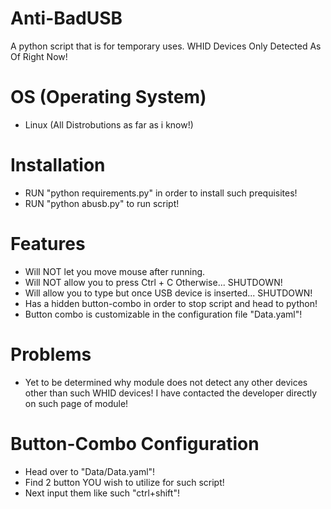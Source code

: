 # Anti-BadUSB
A python script that is for temporary uses. WHID Devices Only Detected As Of Right Now!

# OS (Operating System)
* Linux (All Distrobutions as far as i know!)

# Installation
* RUN "python requirements.py" in order to install such prequisites!
* RUN "python abusb.py" to run script!

# Features
* Will NOT let you move mouse after running.
* Will NOT allow you to press Ctrl + C Otherwise... SHUTDOWN!
* Will allow you to type but once USB device is inserted... SHUTDOWN!
* Has a hidden button-combo in order to stop script and head to python!
* Button combo is customizable in the configuration file "Data.yaml"!

# Problems
* Yet to be determined why module does not detect any other devices other than such WHID devices! I have contacted the developer directly on such page of module!

# Button-Combo Configuration
* Head over to "Data/Data.yaml"!
* Find 2 button YOU wish to utilize for such script!
* Next input them like such "ctrl+shift"!
